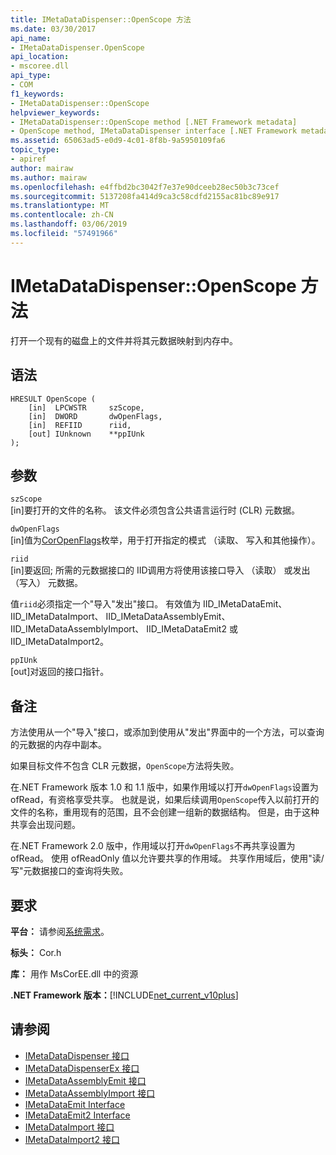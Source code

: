 ```yaml
---
title: IMetaDataDispenser::OpenScope 方法
ms.date: 03/30/2017
api_name:
- IMetaDataDispenser.OpenScope
api_location:
- mscoree.dll
api_type:
- COM
f1_keywords:
- IMetaDataDispenser::OpenScope
helpviewer_keywords:
- IMetaDataDispenser::OpenScope method [.NET Framework metadata]
- OpenScope method, IMetaDataDispenser interface [.NET Framework metadata]
ms.assetid: 65063ad5-e0d9-4c01-8f8b-9a5950109fa6
topic_type:
- apiref
author: mairaw
ms.author: mairaw
ms.openlocfilehash: e4ffbd2bc3042f7e37e90dceeb28ec50b3c73cef
ms.sourcegitcommit: 5137208fa414d9ca3c58cdfd2155ac81bc89e917
ms.translationtype: MT
ms.contentlocale: zh-CN
ms.lasthandoff: 03/06/2019
ms.locfileid: "57491966"
---
```

# <a name="imetadatadispenseropenscope-method"></a>IMetaDataDispenser::OpenScope 方法
打开一个现有的磁盘上的文件并将其元数据映射到内存中。  
  
## <a name="syntax"></a>语法  
  
```  
HRESULT OpenScope (  
    [in]  LPCWSTR     szScope,   
    [in]  DWORD       dwOpenFlags,   
    [in]  REFIID      riid,   
    [out] IUnknown    **ppIUnk  
);  
```  
  
## <a name="parameters"></a>参数  
 `szScope`  
 [in]要打开的文件的名称。 该文件必须包含公共语言运行时 (CLR) 元数据。  
  
 `dwOpenFlags`  
 [in]值为[CorOpenFlags](../../../../docs/framework/unmanaged-api/metadata/coropenflags-enumeration.md)枚举，用于打开指定的模式 （读取、 写入和其他操作）。  
  
 `riid`  
 [in]要返回; 所需的元数据接口的 IID调用方将使用该接口导入 （读取） 或发出 （写入） 元数据。  
  
 值`riid`必须指定一个"导入"发出"接口。 有效值为 IID_IMetaDataEmit、 IID_IMetaDataImport、 IID_IMetaDataAssemblyEmit、 IID_IMetaDataAssemblyImport、 IID_IMetaDataEmit2 或 IID_IMetaDataImport2。  
  
 `ppIUnk`  
 [out]对返回的接口指针。  
  
## <a name="remarks"></a>备注  
 方法使用从一个"导入"接口，或添加到使用从"发出"界面中的一个方法，可以查询的元数据的内存中副本。  
  
 如果目标文件不包含 CLR 元数据，`OpenScope`方法将失败。  
  
 在.NET Framework 版本 1.0 和 1.1 版中，如果作用域以打开`dwOpenFlags`设置为 ofRead，有资格享受共享。 也就是说，如果后续调用`OpenScope`传入以前打开的文件的名称，重用现有的范围，且不会创建一组新的数据结构。 但是，由于这种共享会出现问题。  
  
 在.NET Framework 2.0 版中，作用域以打开`dwOpenFlags`不再共享设置为 ofRead。 使用 ofReadOnly 值以允许要共享的作用域。 共享作用域后，使用"读/写"元数据接口的查询将失败。  
  
## <a name="requirements"></a>要求  
 **平台：** 请参阅[系统需求](../../../../docs/framework/get-started/system-requirements.md)。  
  
 **标头：** Cor.h  
  
 **库：** 用作 MsCorEE.dll 中的资源  
  
 **.NET Framework 版本：**[!INCLUDE[net_current_v10plus](../../../../includes/net-current-v10plus-md.md)]  
  
## <a name="see-also"></a>请参阅
- [IMetaDataDispenser 接口](../../../../docs/framework/unmanaged-api/metadata/imetadatadispenser-interface.md)
- [IMetaDataDispenserEx 接口](../../../../docs/framework/unmanaged-api/metadata/imetadatadispenserex-interface.md)
- [IMetaDataAssemblyEmit 接口](../../../../docs/framework/unmanaged-api/metadata/imetadataassemblyemit-interface.md)
- [IMetaDataAssemblyImport 接口](../../../../docs/framework/unmanaged-api/metadata/imetadataassemblyimport-interface.md)
- [IMetaDataEmit Interface](../../../../docs/framework/unmanaged-api/metadata/imetadataemit-interface.md)
- [IMetaDataEmit2 Interface](../../../../docs/framework/unmanaged-api/metadata/imetadataemit2-interface.md)
- [IMetaDataImport 接口](../../../../docs/framework/unmanaged-api/metadata/imetadataimport-interface.md)
- [IMetaDataImport2 接口](../../../../docs/framework/unmanaged-api/metadata/imetadataimport2-interface.md)
